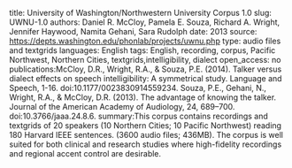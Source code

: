title: University of Washington/Northwestern University Corpus 1.0
slug: UWNU-1.0
authors: Daniel R. McCloy, Pamela E. Souza, Richard A. Wright, Jennifer Haywood, Namita Gehani, Sara Rudolph
date: 2013
source: https://depts.washington.edu/phonlab/projects/uwnu.php
type: audio files and textgrids
languages: English
tags: English, recording, corpus, Pacific Northwest, Northern Cities, textgrids,intelligibility, dialect
open_access: no 
publications:McCloy, D.R., Wright, R.A., & Souza, P.E. (2014). Talker versus dialect effects on speech intelligibility: A symmetrical study. Language and Speech, 1-16. doi:10.1177/0023830914559234.
Souza, P.E., Gehani, N., Wright, R.A., & McCloy, D.R. (2013). The advantage of knowing the talker. Journal of the American Academy of Audiology, 24, 689–700. doi:10.3766/jaaa.24.8.6.
summary:This corpus contains recordings and textgrids of 20 speakers (10 Northern Cities; 10 Pacific Northwest) reading 180 Harvard IEEE sentences. (3600 audio files; 436MB). The corpus is well suited for both clinical and research studies where high-fidelity recordings and regional accent control are desirable.
